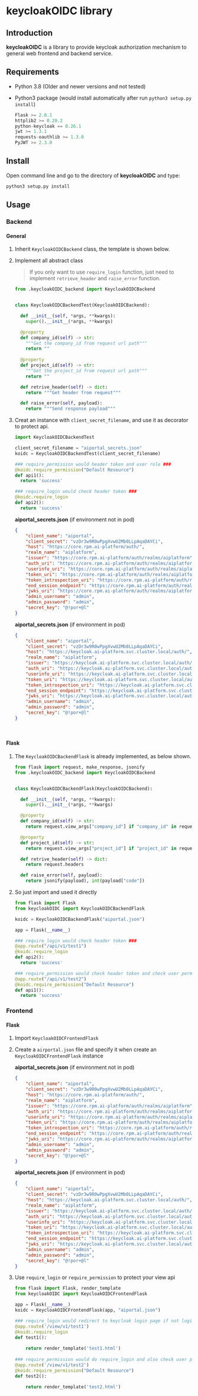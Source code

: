 # keycloakOIDC library

## Introduction

**keycloakOIDC** is a library to provide keycloak authorization mechanism to general  web frontend and backend service.

## Requirements

* Python 3.8 (Older and newer versions and not tested)

* Python3 package (would install automatically after run `python3 setup.py install`)

  ```python
  Flask >= 2.0.1
  httplib2 >= 0.20.2
  python-keycloak == 0.26.1
  jwt >= 1.3.1
  requests-oauthlib >= 1.3.0
  PyJWT >= 2.3.0
  ```

  

## Install

Open command line and go to the directory of **keycloakOIDC** and type:

```bash
python3 setup.py install
```



## Usage

### Backend

#### General

1. Inherit `KeycloakOIDCBackend` class, the template is shown below.

2. Implement all abstract class

   >If you only want to use `require_login` function, just need to implement `retrieve_header` and `raise_error` function.

   ```python
   from .keycloakOIDC_backend import KeycloakOIDCBackend
   
   
   class KeycloakOIDCBackendTest(KeycloakOIDCBackend):
   
     def __init__(self, *args, **kwargs):
       super().__init__(*args, **kwargs)
   
     @property
     def company_id(self) -> str:
       """Get the company_id from request url path"""
       return ""
       
     @property
     def project_id(self) -> str:
       """Get the project_id from request url path"""
       return ""
   
     def retrive_header(self) -> dict:
       return """Get header from request"""
   
     def raise_error(self, payload):
       return """Send response payload"""
   
   ```

3. Creat an instance with `client_secret_filename`, and use it as decorator to protect api. 

   ```python
   import KeycloakOIDCBackendTest
   
   client_secret_filename = "aiportal_secrets.json"
   koidc = KeycloakOIDCBackendTest(client_secret_filename)
   
   ### require_permission would header token and user role ###
   @koidc.require_permission("Default Resource")
   def api1():
     return 'success'
   
   ### require_login would check header token ###
   @koidc.require_login
   def api2():
     return 'success'
   ```

   **aiportal_secrets.json** (if environment not in pod)

   ```json
   {
       "client_name": "aiportal",
       "client_secret": "vzDr3w9R0wPpgXvwU2Mb0LLpAqaDAYCi",
       "host": "https://core.rpm.ai-platform/auth/",
       "realm_name": "aiplatform",
       "issuer": "https://core.rpm.ai-platform/auth/realms/aiplatform",
       "auth_uri": "https://core.rpm.ai-platform/auth/realms/aiplatform/protocol/openid-connect/auth",
       "userinfo_uri": "https://core.rpm.ai-platform/auth/realms/aiplatform/protocol/openid-connect/userinfo",
       "token_uri": "https://core.rpm.ai-platform/auth/realms/aiplatform/protocol/openid-connect/token",
       "token_introspection_uri": "https://core.rpm.ai-platform/auth/realms/aiplatform/protocol/openid-connect/token/introspect",
       "end_session_endpoint": "https://core.rpm.ai-platform/auth/realms/aiplatform/protocol/openid-connect/logout",
       "jwks_uri": "https://core.rpm.ai-platform/auth/realms/aiplatform/protocol/openid-connect/certs",
       "admin_username": "admin",
       "admin_password": "admin",
       "secret_key": "@!por+@l"
   }
   ```

   **aiportal_secrets.json** (if environment in pod)

   ```json
   {
       "client_name": "aiportal",
       "client_secret": "vzDr3w9R0wPpgXvwU2Mb0LLpAqaDAYCi",
       "host": "https://keycloak.ai-platform.svc.cluster.local/auth/",
       "realm_name": "aiplatform",
       "issuer": "https://keycloak.ai-platform.svc.cluster.local/auth/realms/aiplatform",
       "auth_uri": "https://keycloak.ai-platform.svc.cluster.local/auth/realms/aiplatform/protocol/openid-connect/auth",
       "userinfo_uri": "https://keycloak.ai-platform.svc.cluster.local/auth/realms/aiplatform/protocol/openid-connect/userinfo",
       "token_uri": "https://keycloak.ai-platform.svc.cluster.local/auth/realms/aiplatform/protocol/openid-connect/token",
       "token_introspection_uri": "https://keycloak.ai-platform.svc.cluster.local/auth/realms/aiplatform/protocol/openid-connect/token/introspect",
       "end_session_endpoint": "https://keycloak.ai-platform.svc.cluster.local/auth/realms/aiplatform/protocol/openid-connect/logout",
       "jwks_uri": "https://keycloak.ai-platform.svc.cluster.local/auth/realms/aiplatform/protocol/openid-connect/certs",
       "admin_username": "admin",
       "admin_password": "admin",
       "secret_key": "@!por+@l"
   }
   ```

​		



#### Flask

1. The `KeycloakOIDCBackendFlask` is already implemented, as below shown.

   ```python
   from flask import request, make_response, jsonify
   from .keycloakOIDC_backend import KeycloakOIDCBackend
   
   
   class KeycloakOIDCBackendFlask(KeycloakOIDCBackend):
   
     def __init__(self, *args, **kwargs):
       super().__init__(*args, **kwargs)
   
     @property
     def company_id(self) -> str:
       return request.view_args["company_id"] if "company_id" in request.view_args else None
   
     @property
     def project_id(self) -> str:
       return request.view_args["project_id"] if "project_id" in request.view_args else None
   
     def retrive_header(self) -> dict:
       return request.headers
   
     def raise_error(self, payload):
       return jsonify(payload), int(payload["code"])
   ```
   
2. So just import and used it directly

   ```python
   from flask import Flask
   from keycloakOIDC import KeycloakOIDCBackendFlask
   
   koidc = KeycloakOIDCBackendFlask("aiportal.json")
   
   app = Flask(__name__)
   
   ### require_login would check header token ###
   @app.route("/api/v1/test1")
   @koidc.require_login
   def api2():
     return 'success'
   
   ### require_permission would check header token and check user permission ###
   @app.route("/api/v1/test2")
   @koidc.require_permission("Default Resource")
   def api1():
     return 'success'
   ```

   

### Frontend

#### Flask

1.  Import `KeycloakOIDCFrontendFlask` 

2. Create a `airportal.json` file and specify it when create an `KeycloakOIDCFrontendFlask` instance

   **aiportal_secrets.json** (if environment not in pod)

   ```json
   {
       "client_name": "aiportal",
       "client_secret": "vzDr3w9R0wPpgXvwU2Mb0LLpAqaDAYCi",
       "host": "https://core.rpm.ai-platform/auth/",
       "realm_name": "aiplatform",
       "issuer": "https://core.rpm.ai-platform/auth/realms/aiplatform",
       "auth_uri": "https://core.rpm.ai-platform/auth/realms/aiplatform/protocol/openid-connect/auth",
       "userinfo_uri": "https://core.rpm.ai-platform/auth/realms/aiplatform/protocol/openid-connect/userinfo",
       "token_uri": "https://core.rpm.ai-platform/auth/realms/aiplatform/protocol/openid-connect/token",
       "token_introspection_uri": "https://core.rpm.ai-platform/auth/realms/aiplatform/protocol/openid-connect/token/introspect",
       "end_session_endpoint": "https://core.rpm.ai-platform/auth/realms/aiplatform/protocol/openid-connect/logout",
       "jwks_uri": "https://core.rpm.ai-platform/auth/realms/aiplatform/protocol/openid-connect/certs",
       "admin_username": "admin",
       "admin_password": "admin",
       "secret_key": "@!por+@l"
   }
   ```

   **aiportal_secrets.json** (if environment in pod)

   ```json
   {
       "client_name": "aiportal",
       "client_secret": "vzDr3w9R0wPpgXvwU2Mb0LLpAqaDAYCi",
       "host": "https://keycloak.ai-platform.svc.cluster.local/auth/",
       "realm_name": "aiplatform",
       "issuer": "https://keycloak.ai-platform.svc.cluster.local/auth/realms/aiplatform",
       "auth_uri": "https://keycloak.ai-platform.svc.cluster.local/auth/realms/aiplatform/protocol/openid-connect/auth",
       "userinfo_uri": "https://keycloak.ai-platform.svc.cluster.local/auth/realms/aiplatform/protocol/openid-connect/userinfo",
       "token_uri": "https://keycloak.ai-platform.svc.cluster.local/auth/realms/aiplatform/protocol/openid-connect/token",
       "token_introspection_uri": "https://keycloak.ai-platform.svc.cluster.local/auth/realms/aiplatform/protocol/openid-connect/token/introspect",
       "end_session_endpoint": "https://keycloak.ai-platform.svc.cluster.local/auth/realms/aiplatform/protocol/openid-connect/logout",
       "jwks_uri": "https://keycloak.ai-platform.svc.cluster.local/auth/realms/aiplatform/protocol/openid-connect/certs",
       "admin_username": "admin",
       "admin_password": "admin",
       "secret_key": "@!por+@l"
   }
   ```

3. Use `require_login` or `require_permission`  to protect your view api

   ```python
   from flask import Flask, render_template
   from keycloakOIDC import KeycloakOIDCFrontendFlask
   
   app = Flask(__name__)
   koidc = KeycloakOIDCFrontendFlask(app, "aiportal.json")
   
   ### require_login would redirect to keycloak login page if not login yet ###
   @app.route('/view/v1/test1')
   @koidc.require_login
   def test1():
     
       return render_template('test1.html')
     
   ### require_permission would do require_login and also check user permission ###
   @app.route('/view/v1/test2')
   @koidc.require_permission("Default Resource")
   def test2():
     
       return render_template('test2.html')
    
   
   ```

   
